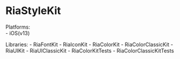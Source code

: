 # RiaStyleKit

Platforms:  
    - iOS(v13)

Libraries: 
    - RiaFontKit
    - RiaIconKit
    - RiaColorKit
    - RiaColorClassicKit
    - RiaUIKit
    - RiaUIClassicKit
    - RiaColorKitTests
    - RiaColorClassicKitTests
